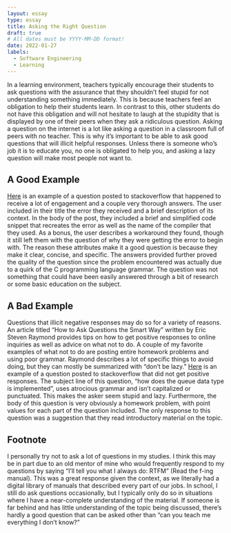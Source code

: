 ```yaml
---
layout: essay
type: essay
title: Asking the Right Question
draft: true
# All dates must be YYYY-MM-DD format!
date: 2022-01-27
labels:
  - Software Engineering
  - Learning
---
```


In a learning environment, teachers typically encourage their students to ask questions with the assurance that they shouldn’t feel stupid for not understanding something immediately. This is because teachers feel an obligation to help their students learn. In contrast to this, other students do not have this obligation and will not hesitate to laugh at the stupidity that is displayed by one of their peers when they ask a ridiculous question. Asking a question on the internet is a lot like asking a question in a classroom full of peers with no teacher. This is why it’s important to be able to ask good questions that will illicit helpful responses. Unless there is someone who’s job it is to educate you, no one is obligated to help you, and asking a lazy question will make most people not want to.
<h2>A Good Example</h2>
<a href="https://stackoverflow.com/questions/18496282/why-do-i-get-a-label-can-only-be-part-of-a-statement-and-a-declaration-is-not-a/18496437#18496437">Here</a> is an example of a question posted to stackoverflow that happened to receive a lot of engagement and a couple very thorough answers. The user included in their title the error they received and a brief description of its context. In the body of the post, they included a brief and simplified code snippet that recreates the error as well as the name of the compiler that they used. As a bonus, the user describes a workaround they found, though it still left them with the question of why they were getting the error to begin with. The reason these attributes make it a good question is because they make it clear, concise, and specific. The answers provided further proved the quality of the question since the problem encountered was actually due to a quirk of the C programming language grammar. The question was not something that could have been easily answered through a bit of research or some basic education on the subject.
<h2>A Bad Example</h2>
Questions that illicit negative responses may do so for a variety of reasons. An article titled “How to Ask Questions the Smart Way” written by Eric Steven Raymond provides tips on how to get positive responses to online inquiries as well as advice on what not to do. A couple of my favorite examples of what not to do are posting entire homework problems and using poor grammar. Raymond describes a lot of specific things to avoid doing, but they can mostly be summarized with “don’t be lazy.” <a href="https://stackoverflow.com/questions/70889160/how-does-the-queue-data-type-is-implemented">Here</a> is an example of a question posted to stackoverflow that did not get positive responses. The subject line of this question, “how does the queue data type is implemented”, uses atrocious grammar and isn’t capitalized or punctuated. This makes the asker seem stupid and lazy. Furthermore, the body of this question is very obviously a homework problem, with point values for each part of the question included. The only response to this question was a suggestion that they read introductory material on the topic.
<h2>Footnote</h2>
I personally try not to ask a lot of questions in my studies. I think this may be in part due to an old mentor of mine who would frequently respond to my questions by saying “I’ll tell you what I always do: RTFM” (Read the f-ing manual). This was a great response given the context, as we literally had a digital library of manuals that described every part of our jobs. In school, I still do ask questions occasionally, but I typically only do so in situations where I have a near-complete understanding of the material. If someone is far behind and has little understanding of the topic being discussed, there’s hardly a good question that can be asked other than “can you teach me everything I don’t know?”
<br>
<br>
